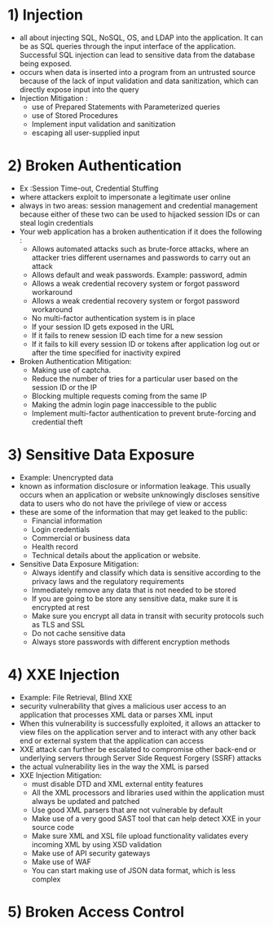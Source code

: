 # 1) Injection
- all about injecting SQL, NoSQL, OS, and LDAP into the application. It can be as SQL queries through the input interface of the application. Successful SQL injection can lead to sensitive data from the database being exposed.
- occurs when data is inserted into a program from an untrusted source because of the lack of input validation and data sanitization, which can directly expose input into the query
- Injection Mitigation :
  - use of Prepared Statements with Parameterized queries
  - use of Stored Procedures
  - Implement input validation and sanitization
  - escaping all user-supplied input
# 2) Broken Authentication
- Ex :Session Time-out, Credential Stuffing
- where attackers exploit to impersonate a legitimate user online
- always in two areas: session management and credential management because either of these two can be used to hijacked session IDs or can steal login credentials
- Your web application has a broken authentication if it does the following :
  - Allows automated attacks such as brute-force attacks, where an attacker tries different usernames and passwords to carry out an attack
  - Allows default and weak passwords. Example: password, admin
  - Allows a weak credential recovery system or forgot password workaround
  - Allows a weak credential recovery system or forgot password workaround
  - No multi-factor authentication system is in place
  - If your session ID gets exposed in the URL
  - If it fails to renew session ID each time for a new session
  - If it fails to kill every session ID or tokens after application log out or after the time specified for inactivity expired
- Broken Authentication Mitigation:
  - Making use of captcha.
  - Reduce the number of tries for a particular user based on the session ID or the IP
  - Blocking multiple requests coming from the same IP
  - Making the admin login page inaccessible to the public
  - Implement multi-factor authentication to prevent brute-forcing and credential theft
# 3) Sensitive Data Exposure
- Example: Unencrypted data
- known as information disclosure or information leakage. This usually occurs when an application or website unknowingly discloses sensitive data to users who do not have the privilege of view or access
- these are some of the information that may get leaked to the public:
  - Financial information
  - Login credentials
  - Commercial or business data
  - Health record
  - Technical details about the application or website.
- Sensitive Data Exposure Mitigation:
  - Always identify and classify which data is sensitive according to the privacy laws and the regulatory requirements
  - Immediately remove any data that is not needed to be stored
  - If you are going to be store any sensitive data, make sure it is encrypted at rest
  - Make sure you encrypt all data in transit with security protocols such as TLS and SSL
  - Do not cache sensitive data
  - Always store passwords with different encryption methods
# 4) XXE Injection
- Example: File Retrieval, Blind XXE
- security vulnerability that gives a malicious user access to an application that processes XML data or parses XML input
- When this vulnerability is successfully exploited, it allows an attacker to view files on the application server and to interact with any other back end or external system that the application can access
- XXE attack can further be escalated to compromise other back-end or underlying servers through Server Side Request Forgery (SSRF) attacks
- the actual vulnerability lies in the way the XML is parsed
- XXE Injection Mitigation:
  - must disable DTD and XML external entity features
  - All the XML processors and libraries used within the application must always be updated and patched
  - Use good XML parsers that are not vulnerable by default
  - Make use of a very good SAST tool that can help detect XXE in your source code
  - Make sure XML and XSL file upload functionality validates every incoming XML by using XSD validation
  - Make use of API security gateways
  - Make use of WAF
  - You can start making use of JSON data format, which is less complex
# 5) Broken Access Control
